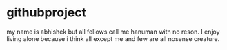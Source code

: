# githubproject
my name is abhishek but all fellows call me hanuman with no reson. 
I enjoy living alone because i think all except me and few are all nosense creature.
